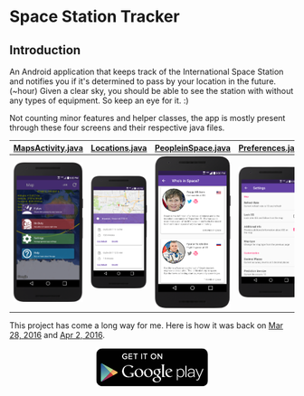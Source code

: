 Space Station Tracker
===================

## Introduction
An Android application that keeps track of the International Space Station and notifies you if it's determined to pass by your location in the future. (~hour) Given a clear sky, you should be able to see the station with without any types of equipment. So keep an eye for it. :)

Not counting minor features and helper classes, the app is mostly present through these four screens and their respective java files.

| [MapsActivity.java](https://github.com/Kiarasht/Space-Station-Tracker/blob/master/app/src/main/java/com/restart/spacestationtracker/MapsActivity.java) | [Locations.java](https://github.com/Kiarasht/Space-Station-Tracker/blob/master/app/src/main/java/com/restart/spacestationtracker/Locations.java) | [PeopleinSpace.java](https://github.com/Kiarasht/Space-Station-Tracker/blob/master/app/src/main/java/com/restart/spacestationtracker/PeopleinSpace.java) | [Preferences.java](https://github.com/Kiarasht/Space-Station-Tracker/blob/master/app/src/main/java/com/restart/spacestationtracker/Preferences.java) |
| :------------- | :------------- | :------------- | :------------- |
| <img src="2.png" width="200"/> | <img src="3.png" width="200"/> | <img src="4.png" width="200"/> | <img src="5.png" width="200"/> |

This project has come a long way for me. Here is how it was back on [Mar 28, 2016](https://github.com/Kiarasht/Space-Station-Tracker/tree/d7b6d48a4ebcdae9383a428d30a880a652ff3480) and [Apr 2, 2016](https://github.com/Kiarasht/Space-Station-Tracker/tree/05b99d5d8c8298230356caa6153452f77452059d).

<p align="center">
<a href="https://play.google.com/store/apps/details?id=com.restart.spacestationtracker"><img src="https://raw.githubusercontent.com/evgenyneu/aes-crypto-android/master/Graphics/github/google_play_badge.png" height="70" width="200"></a>
</p>


